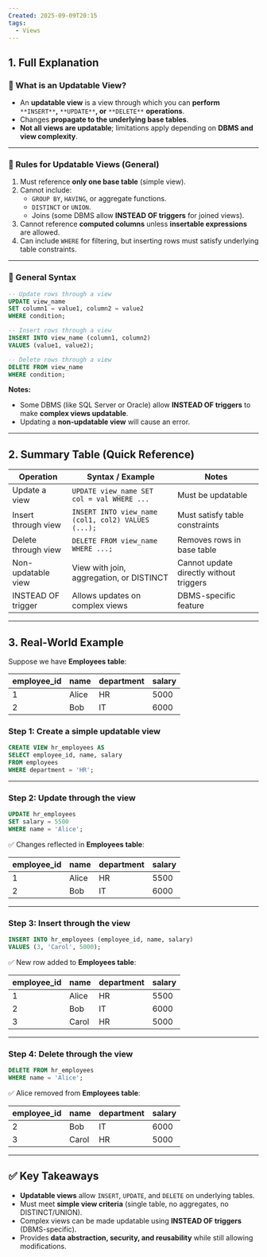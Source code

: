 ```yaml
---
Created: 2025-09-09T20:15
tags:
  - Views
---
```

## 1. Full Explanation

### 🔹 What is an Updatable View?

- An **updatable view** is a view through which you can **perform** `**INSERT**`**,** `**UPDATE**`**, or** `**DELETE**` **operations**.
- Changes **propagate to the underlying base tables**.
- **Not all views are updatable**; limitations apply depending on **DBMS and view complexity**.

---

### 🔹 Rules for Updatable Views (General)

1. Must reference **only one base table** (simple view).
2. Cannot include:
    - `GROUP BY`, `HAVING`, or aggregate functions.
    - `DISTINCT` or `UNION`.
    - Joins (some DBMS allow **INSTEAD OF triggers** for joined views).
3. Cannot reference **computed columns** unless **insertable expressions** are allowed.
4. Can include `WHERE` for filtering, but inserting rows must satisfy underlying table constraints.

---

### 🔹 General Syntax

```SQL
-- Update rows through a view
UPDATE view_name
SET column1 = value1, column2 = value2
WHERE condition;

-- Insert rows through a view
INSERT INTO view_name (column1, column2)
VALUES (value1, value2);

-- Delete rows through a view
DELETE FROM view_name
WHERE condition;

```

**Notes:**

- Some DBMS (like SQL Server or Oracle) allow **INSTEAD OF triggers** to make **complex views updatable**.
- Updating a **non-updatable view** will cause an error.

---

## 2. Summary Table (Quick Reference)

|Operation|Syntax / Example|Notes|
|---|---|---|
|Update a view|`UPDATE view_name SET col = val WHERE ...`|Must be updatable|
|Insert through view|`INSERT INTO view_name (col1, col2) VALUES (...);`|Must satisfy table constraints|
|Delete through view|`DELETE FROM view_name WHERE ...;`|Removes rows in base table|
|Non-updatable view|View with join, aggregation, or DISTINCT|Cannot update directly without triggers|
|INSTEAD OF trigger|Allows updates on complex views|DBMS-specific feature|

---

## 3. Real-World Example

Suppose we have **Employees table**:

|employee_id|name|department|salary|
|---|---|---|---|
|1|Alice|HR|5000|
|2|Bob|IT|6000|

### Step 1: Create a simple updatable view

```SQL
CREATE VIEW hr_employees AS
SELECT employee_id, name, salary
FROM employees
WHERE department = 'HR';

```

---

### Step 2: Update through the view

```SQL
UPDATE hr_employees
SET salary = 5500
WHERE name = 'Alice';

```

✅ Changes reflected in **Employees table**:

|employee_id|name|department|salary|
|---|---|---|---|
|1|Alice|HR|5500|
|2|Bob|IT|6000|

---

### Step 3: Insert through the view

```SQL
INSERT INTO hr_employees (employee_id, name, salary)
VALUES (3, 'Carol', 5000);

```

✅ New row added to **Employees table**:

|employee_id|name|department|salary|
|---|---|---|---|
|1|Alice|HR|5500|
|2|Bob|IT|6000|
|3|Carol|HR|5000|

---

### Step 4: Delete through the view

```SQL
DELETE FROM hr_employees
WHERE name = 'Alice';

```

✅ Alice removed from **Employees table**:

|employee_id|name|department|salary|
|---|---|---|---|
|2|Bob|IT|6000|
|3|Carol|HR|5000|

---

## ✅ Key Takeaways

- **Updatable views** allow `INSERT`, `UPDATE`, and `DELETE` on underlying tables.
- Must meet **simple view criteria** (single table, no aggregates, no DISTINCT/UNION).
- Complex views can be made updatable using **INSTEAD OF triggers** (DBMS-specific).
- Provides **data abstraction, security, and reusability** while still allowing modifications.